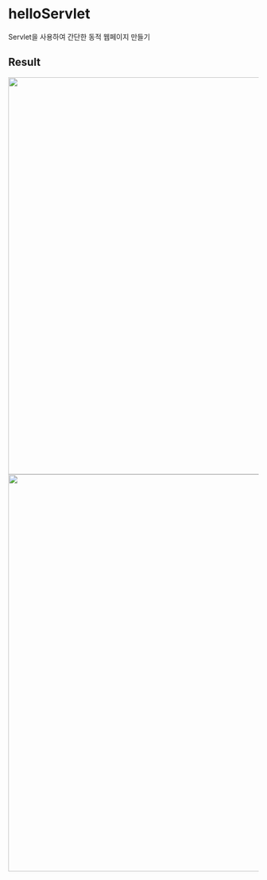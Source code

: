 # helloServlet

Servlet을 사용하여 간단한 동적 웹페이지 만들기

## Result

<img src="https://user-images.githubusercontent.com/56067179/109902391-bfa7e480-7cdd-11eb-8077-a4872e9777a2.PNG" width="800"/>
<img src="https://user-images.githubusercontent.com/56067179/109902394-c0d91180-7cdd-11eb-911d-4e63e2e43230.PNG" width="800"/>
